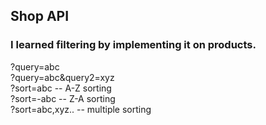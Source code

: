 ## Shop API

### I learned filtering by implementing it on products.

?query=abc<br>
?query=abc&query2=xyz<br>
?sort=abc -- A-Z sorting<br>
?sort=-abc -- Z-A sorting<br>
?sort=abc,xyz.. -- multiple sorting
